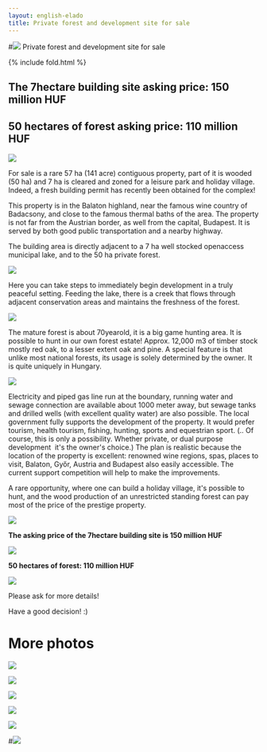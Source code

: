 ```yaml
---
layout: english-elado
title: Private forest and development site for sale
---
```


#![](http://i.imgur.com/gIYG2l7.jpg) Private forest and development site for sale

{% include fold.html %}

## The 7­hectare building site asking price:  150 million HUF

## 50 hectares of forest asking price:  110 million HUF

![](http://i.imgur.com/4Kk3IvM.jpg)

For sale is a rare 57 ha (141 acre) contiguous  property, part of it is wooded (50 ha)  and 7 ha is cleared
and zoned for a leisure park and holiday village. Indeed, a fresh building permit has recently been 
obtained for the complex!

This property is in the Balaton highland, near the famous wine country of Badacsony, and close to the 
famous thermal baths of the area. The property is not far from the Austrian border, as well from the 
capital, Budapest. It is served by both good public transportation and a nearby highway.

The building area is directly adjacent to a 7 ha well stocked open­access municipal lake, and to the 50
ha private forest.

![](http://i.imgur.com/rRavE48.jpg)

Here you can take steps to immediately begin development in a truly peaceful setting.
Feeding the lake, there is a creek that flows through adjacent conservation areas and maintains the 
freshness of the forest.

![](http://i.imgur.com/8RHLcAN.jpg)

The mature forest is about 70­year­old, it is a big game hunting area. It is possible to hunt in our own
forest estate!
Approx. 12,000 m3 of timber stock mostly red oak, to a lesser extent oak and pine. 
A special feature is that unlike most national forests, its usage is solely determined by the owner. It is 
quite uniquely in Hungary.

![](http://i.imgur.com/1bYttsG.jpg)

Electricity and piped gas line run at the boundary, running water and sewage connection are available
about 1000 meter away, but sewage tanks and drilled wells (with excellent quality water) are also 
possible.
The local government fully supports the development of the property. It would prefer tourism, health 
tourism, fishing, hunting, sports and equestrian sport.
(.. Of course, this is only a possibility. Whether private, or dual purpose development ­­ it's the owner's 
choice.) The plan is realistic because the location of the property is excellent: renowned wine regions, 
spas, places to visit, Balaton, Győr, Austria and Budapest also easily accessible. 
The current support competition will help to make the improvements.

A rare opportunity, where one can build a holiday village, it's possible to hunt, and the wood production
of an unrestricted standing forest can pay most of the price of the prestige property.

![](http://i.imgur.com/M16yHXg.jpg)

**The asking price of the 7­hectare building site is  150 million HUF**

![](http://i.imgur.com/tXcJuhj.jpg)

**50 hectares of forest:  110 million HUF**

![](http://i.imgur.com/EppmBYR.jpg)

Please ask for more details!

Have a good decision! :)

# More photos

![](http://i.imgur.com/tS2IWvH.jpg)

![](http://i.imgur.com/1bYttsG.jpg)

![](http://i.imgur.com/DBuUaVP.jpg)

![](http://i.imgur.com/dUwsTHH.jpg)

![](http://i.imgur.com/1OA3sSw.jpg)
     		            
#![](http://i.imgur.com/2PhqEK3.jpg)
